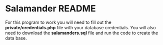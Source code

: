 # Salamander README
For this program to work you will need to fill out the **private/credentials.php** file with your database credentials.
You will also need to download the **salamanders.sql** file and run the code to create the data base.
